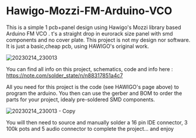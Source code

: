 # Hawigo-Mozzi-FM-Arduino-VCO

This is a simple 1 pcb+panel design using Hawigo's Mozzi library based Arduino FM VCO .
t's a straight drop in eurorack size panel with smd components and no cover plate.
This project is not my design nor software. It is just a basic,cheap pcb, using HAWIGO's original work. 

![20230214_230013](https://user-images.githubusercontent.com/42693458/218882665-c96f752d-ffca-4a08-a546-ddc22298d33b.jpg)

You can find all info on this project, schematics, code and info here : https://note.com/solder_state/n/n88317851a4c7

All you need for this project is the code (see HAWIGO's page above) to program the arduino.
You then can use the gerber and BOM to order the parts for your project, idealy pre-soldered SMD components.

![20230214_230013 - Copy](https://user-images.githubusercontent.com/42693458/218890414-6004a66f-2f8a-4683-8259-bd8ab6d58282.jpg)

You will then need to source and manually solder a 16 pin IDE connector, 3 100k pots and 5 audio connector to complete the project...
and enjoy
